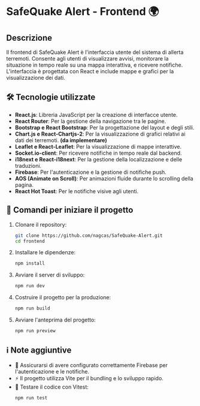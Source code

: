 # SafeQuake Alert - Frontend 🌍

## Descrizione
Il frontend di SafeQuake Alert è l'interfaccia utente del sistema di allerta terremoti. Consente agli utenti di visualizzare avvisi, monitorare la situazione in tempo reale su una mappa interattiva, e ricevere notifiche. L'interfaccia è progettata con React e include mappe e grafici per la visualizzazione dei dati.

## 🛠️ Tecnologie utilizzate
- **React.js**: Libreria JavaScript per la creazione di interfacce utente.
- **React Router**: Per la gestione della navigazione tra le pagine.
- **Bootstrap e React Bootstrap**: Per la progettazione del layout e degli stili.
- **Chart.js e React-Chartjs-2**: Per la visualizzazione di grafici relativi ai dati dei terremoti. **(da implementare)**
- **Leaflet e React-Leaflet**: Per la visualizzazione di mappe interattive.
- **Socket.io-client**: Per ricevere notifiche in tempo reale dal backend.
- **i18next e React-i18next**: Per la gestione della localizzazione e delle traduzioni.
- **Firebase**: Per l'autenticazione e la gestione di notifiche push.
- **AOS (Animate on Scroll)**: Per animazioni fluide durante lo scrolling della pagina.
- **React Hot Toast**: Per le notifiche visive agli utenti.

## 🚀 Comandi per iniziare il progetto

1. Clonare il repository:
    ```bash
    git clone https://github.com/nagcas/SafeQuake-Alert.git
    cd frontend
    ```

2. Installare le dipendenze:
    ```bash
    npm install
    ```

3. Avviare il server di sviluppo:
    ```bash
    npm run dev
    ```

4. Costruire il progetto per la produzione:
    ```bash
    npm run build
    ```

5. Avviare l'anteprima del progetto:
    ```bash
    npm run preview
    ```

## ℹ️ Note aggiuntive
- 🔧 Assicurarsi di avere configurato correttamente Firebase per l'autenticazione e le notifiche.
- ⚡ Il progetto utilizza Vite per il bundling e lo sviluppo rapido.
- 🧪 Testare il codice con Vitest:
    ```bash
    npm run test
    ```
